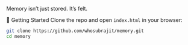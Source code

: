 Memory isn’t just stored. It’s felt.

🚀 Getting Started
Clone the repo and open `index.html` in your browser:

```bash
git clone https://github.com/whosubrajit/memory.git
cd memory

